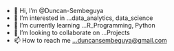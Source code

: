 - 👋 Hi, I’m @Duncan-Sembeguya
- 👀 I’m interested in ...data_analytics, data_science
- 🌱 I’m currently learning ...R_Programming, Python
- 💞️ I’m looking to collaborate on ...Projects
- 📫 How to reach me ...duncansembeguya@gmail.com

<!---
Duncan-Sembeguya/Duncan-Sembeguya is a ✨ special ✨ repository because its `README.md` (this file) appears on your GitHub profile.
You can click the Preview link to take a look at your changes.
--->
